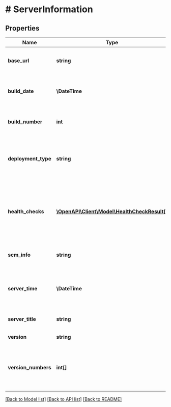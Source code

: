 # # ServerInformation

## Properties

Name | Type | Description | Notes
------------ | ------------- | ------------- | -------------
**base_url** | **string** | The base URL of the Jira instance. | [optional]
**build_date** | **\DateTime** | The timestamp when the Jira version was built. | [optional]
**build_number** | **int** | The build number of the Jira version. | [optional]
**deployment_type** | **string** | The type of server deployment. This is always returned as *Cloud*. | [optional]
**health_checks** | [**\OpenAPI\Client\Model\HealthCheckResult[]**](HealthCheckResult.md) | Jira instance health check results. Deprecated and no longer returned. | [optional]
**scm_info** | **string** | The unique identifier of the Jira version. | [optional]
**server_time** | **\DateTime** | The time in Jira when this request was responded to. | [optional]
**server_title** | **string** | The name of the Jira instance. | [optional]
**version** | **string** | The version of Jira. | [optional]
**version_numbers** | **int[]** | The major, minor, and revision version numbers of the Jira version. | [optional]

[[Back to Model list]](../../README.md#models) [[Back to API list]](../../README.md#endpoints) [[Back to README]](../../README.md)
